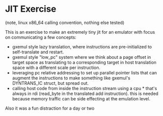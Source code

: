 # JIT Exercise

(note, linux x86_64 calling convention, nothing else tested)

This is an exercise to make an extremely tiny jit for an emulator with focus on communicating a few concepts:

- gxemul style lazy translation, where instructions are pre-initialized to self-translate and restart.
- gxemul style "low_pc" system where we think about a page offset in target space as translating to a corresponding target in host translation space with a different scale per instruction.
- leveraging pc relative addressing to set up parallel pointer lists that can augment the instructions to make something like gxemul's DYNTRANS_IC struct, but spread out.
- calling host code from inside the instruction stream using a cpu * that's always in rdi (read_byte in the translated add instruction).  this is needed because memory traffic can be side effecting at the emulation level.

Also it was a fun distraction for a day or two

